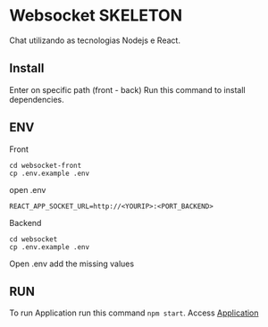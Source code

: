 # Websocket SKELETON
Chat utilizando as tecnologias Nodejs e React.

## Install
Enter on specific path (front - back)
Run this command to install dependencies.

## ENV
Front
```
cd websocket-front
cp .env.example .env
```
open .env
```
REACT_APP_SOCKET_URL=http://<YOURIP>:<PORT_BACKEND>
```

Backend
```
cd websocket
cp .env.example .env
```
Open .env
add the missing values

## RUN
To run Application run this command `npm start`.
Access [Application](http://localhost:3000)